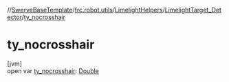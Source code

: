 //[SwerveBaseTemplate](../../../../index.md)/[frc.robot.utils](../../index.md)/[LimelightHelpers](../index.md)/[LimelightTarget_Detector](index.md)/[ty_nocrosshair](ty_nocrosshair.md)

# ty_nocrosshair

[jvm]\
open var [ty_nocrosshair](ty_nocrosshair.md): [Double](https://kotlinlang.org/api/latest/jvm/stdlib/kotlin/-double/index.html)
